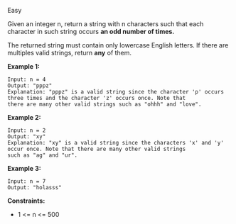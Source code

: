 Easy

Given an integer n, return a string with n characters such that each character in such string occurs **an odd number of times.**

The returned string must contain only lowercase English letters. If there are multiples valid strings, return **any** of them.  

 

**Example 1:**
```
Input: n = 4
Output: "pppz"
Explanation: "pppz" is a valid string since the character 'p' occurs three times and the character 'z' occurs once. Note that
there are many other valid strings such as "ohhh" and "love".
```
**Example 2:**
```
Input: n = 2
Output: "xy"
Explanation: "xy" is a valid string since the characters 'x' and 'y' occur once. Note that there are many other valid strings
such as "ag" and "ur".
```
**Example 3:**
```
Input: n = 7
Output: "holasss"
```

**Constraints:**

- 1 <= n <= 500
